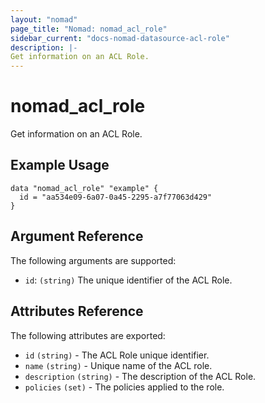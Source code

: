 ```yaml
---
layout: "nomad"
page_title: "Nomad: nomad_acl_role"
sidebar_current: "docs-nomad-datasource-acl-role"
description: |-
Get information on an ACL Role.
---
```


# nomad_acl_role

Get information on an ACL Role.

## Example Usage

```hcl
data "nomad_acl_role" "example" {
  id = "aa534e09-6a07-0a45-2295-a7f77063d429"
}
```

## Argument Reference

The following arguments are supported:

* `id`: `(string)` The unique identifier of the ACL Role.

## Attributes Reference

The following attributes are exported:

* `id` `(string)` - The ACL Role unique identifier.
* `name` `(string)` - Unique name of the ACL role.
* `description` `(string)` - The description of the ACL Role.
* `policies` `(set)` - The policies applied to the role.

